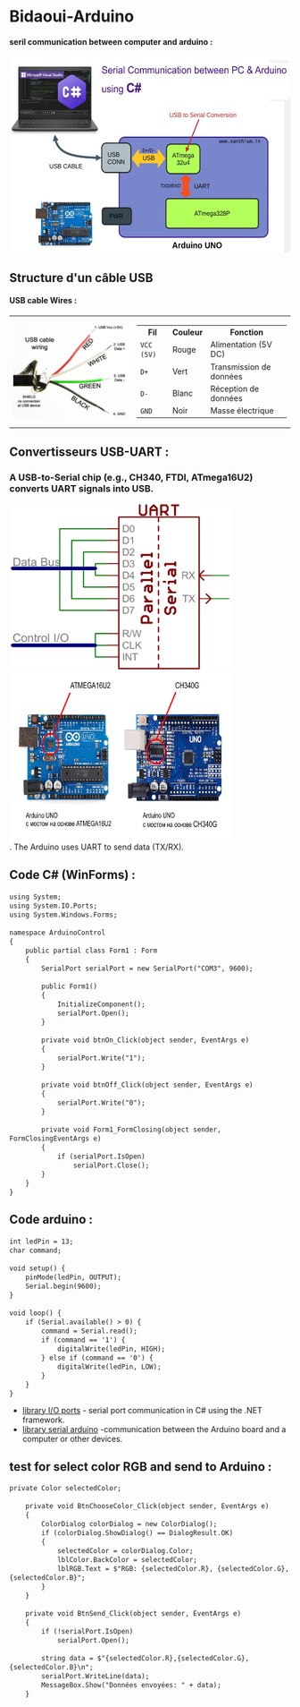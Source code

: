 # Bidaoui-Arduino
#### seril communication between computer and arduino :

<div>
<img src="image_2025-03-12_093532126.png" width="700" height="350">

<div>



## Structure d'un câble USB

####  USB cable Wires :
<table>
    <tr>
        <td><img src="image_2025-03-12_075322231.png" alt="Schéma Arduino" width="400"></td>
        <td>
            <table >
                    <tr>
                        <th>Fil</th>
                        <th>Couleur</th>
                        <th>Fonction</th>
                    </tr>
                    <tr>
                        <td><code>VCC (5V)</code></td>
                        <td>Rouge</td>
                        <td>Alimentation (5V DC)</td>
                    </tr>
                    <tr>
                        <td><code>D+</code></td>
                        <td>Vert</td>
                        <td>Transmission de données</td>
                    </tr>
                    <tr>
                        <td><code>D-</code></td>
                        <td>Blanc</td>
                        <td>Réception de données</td>
                    </tr>
                    <tr>
                        <td><code>GND</code></td>
                        <td>Noir</td>
                        <td>Masse électrique</td>
                    </tr>
            </table>
        </td>
    </tr>
</table>


## Convertisseurs USB-UART :
### A USB-to-Serial chip (e.g., CH340, FTDI, ATmega16U2) converts UART signals into USB.
<div>
<img src="image_2025-03-12_044107297.png" width="400" height="300">
<img src="image_2025-03-12_050647562.png" width="400" height="300">
<div>
. The Arduino uses UART to send data (TX/RX).

## Code C# (WinForms) :
```
using System;
using System.IO.Ports;
using System.Windows.Forms;

namespace ArduinoControl
{
    public partial class Form1 : Form
    {
        SerialPort serialPort = new SerialPort("COM3", 9600); 

        public Form1()
        {
            InitializeComponent();
            serialPort.Open();  
        }

        private void btnOn_Click(object sender, EventArgs e)
        {
            serialPort.Write("1");  
        }

        private void btnOff_Click(object sender, EventArgs e)
        {
            serialPort.Write("0");  
        }

        private void Form1_FormClosing(object sender, FormClosingEventArgs e)
        {
            if (serialPort.IsOpen)
                serialPort.Close();  
        }
    }
}

```
## Code arduino : 
```
int ledPin = 13;  
char command;  

void setup() {
    pinMode(ledPin, OUTPUT);
    Serial.begin(9600);  
}

void loop() {
    if (Serial.available() > 0) {  
        command = Serial.read();  
        if (command == '1') {
            digitalWrite(ledPin, HIGH);  
        } else if (command == '0') {
            digitalWrite(ledPin, LOW);   
        }
    }
}

```

- [library I/O ports](https://learn.microsoft.com/en-us/dotnet/api/system.io.ports.serialport?view=net-9.0-pp) - serial port communication in C# using the .NET framework.
- [library serial arduino](https://learn.microsoft.com/en-us/dotnet/api/system.io.ports.serialport?view=net-9.0-pp) -communication between the Arduino board and a computer or other devices.

## test for select color RGB and send to Arduino :

```
private Color selectedColor;

    private void BtnChooseColor_Click(object sender, EventArgs e)
    {
        ColorDialog colorDialog = new ColorDialog();
        if (colorDialog.ShowDialog() == DialogResult.OK)
        {
            selectedColor = colorDialog.Color;
            lblColor.BackColor = selectedColor;
            lblRGB.Text = $"RGB: {selectedColor.R}, {selectedColor.G}, {selectedColor.B}";
        }
    }

    private void BtnSend_Click(object sender, EventArgs e)
    {
        if (!serialPort.IsOpen)
            serialPort.Open();

        string data = $"{selectedColor.R},{selectedColor.G},{selectedColor.B}\n";
        serialPort.WriteLine(data);
        MessageBox.Show("Données envoyées: " + data);
    }
```


